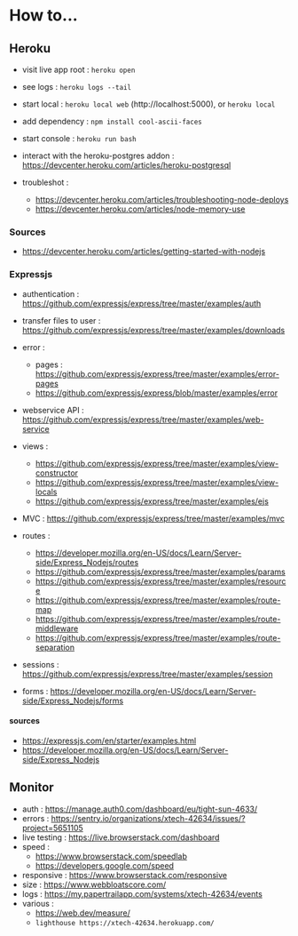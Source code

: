 # How to...

## Heroku

- visit live app root : `heroku open`

- see logs : `heroku logs --tail`

- start local : `heroku local web` (http://localhost:5000), or `heroku local`

- add dependency : `npm install cool-ascii-faces`

- start console : `heroku run bash`

- interact with the heroku-postgres addon : https://devcenter.heroku.com/articles/heroku-postgresql

- troubleshot :
    * https://devcenter.heroku.com/articles/troubleshooting-node-deploys
    * https://devcenter.heroku.com/articles/node-memory-use

### Sources

- https://devcenter.heroku.com/articles/getting-started-with-nodejs

### Expressjs

- authentication : https://github.com/expressjs/express/tree/master/examples/auth

- transfer files to user : https://github.com/expressjs/express/tree/master/examples/downloads

- error :
    * pages : https://github.com/expressjs/express/tree/master/examples/error-pages
    * https://github.com/expressjs/express/blob/master/examples/error

- webservice API : https://github.com/expressjs/express/tree/master/examples/web-service

- views :
    * https://github.com/expressjs/express/tree/master/examples/view-constructor
    * https://github.com/expressjs/express/tree/master/examples/view-locals
    * https://github.com/expressjs/express/tree/master/examples/ejs
    
- MVC : https://github.com/expressjs/express/tree/master/examples/mvc

- routes :
    * https://developer.mozilla.org/en-US/docs/Learn/Server-side/Express_Nodejs/routes
    * https://github.com/expressjs/express/tree/master/examples/params
    * https://github.com/expressjs/express/tree/master/examples/resource
    * https://github.com/expressjs/express/tree/master/examples/route-map
    * https://github.com/expressjs/express/tree/master/examples/route-middleware
    * https://github.com/expressjs/express/tree/master/examples/route-separation
    
- sessions : https://github.com/expressjs/express/tree/master/examples/session

- forms : https://developer.mozilla.org/en-US/docs/Learn/Server-side/Express_Nodejs/forms
    
#### sources

- https://expressjs.com/en/starter/examples.html
- https://developer.mozilla.org/en-US/docs/Learn/Server-side/Express_Nodejs

## Monitor

- auth : https://manage.auth0.com/dashboard/eu/tight-sun-4633/
- errors : https://sentry.io/organizations/xtech-42634/issues/?project=5651105
- live testing : https://live.browserstack.com/dashboard
- speed :
  - https://www.browserstack.com/speedlab
  - https://developers.google.com/speed
- responsive : https://www.browserstack.com/responsive
- size : https://www.webbloatscore.com/
- logs : https://my.papertrailapp.com/systems/xtech-42634/events
- various :
  - https://web.dev/measure/
  - `lighthouse https://xtech-42634.herokuapp.com/`

